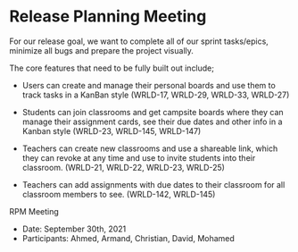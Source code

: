 # Release Planning Meeting

For our release goal, we want to complete all of our sprint tasks/epics, minimize all bugs and prepare the project visually.

The core features that need to be fully built out include;
- Users can create and manage their personal boards and use them to track tasks in a KanBan style (WRLD-17, WRLD-29, WRLD-33, WRLD-27)

- Students can join classrooms and get campsite boards where they can manage their assignment cards, see their due dates and other info in a Kanban style (WRLD-23, WRLD-145, WRLD-147)

- Teachers can create new classrooms and use a shareable link, which they can revoke at any time and use to invite students into their classroom. (WRLD-21, WRLD-22, WRLD-23, WRLD-25)

- Teachers can add assignments with due dates to their classroom for all classroom members to see. (WRLD-142, WRLD-145)

RPM Meeting
- Date: September 30th, 2021
- Participants: Ahmed, Armand, Christian, David, Mohamed
